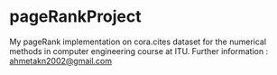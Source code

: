 # pageRankProject
My pageRank implementation on cora.cites dataset for the numerical methods in computer engineering course at ITU.
Further information : ahmetakn2002@gmail.com
